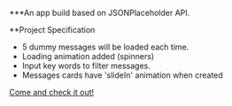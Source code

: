 ***An app build based on JSONPlaceholder API.

**Project Specification
- 5 dummy messages will be loaded each time.
- Loading animation added (spinners)
- Input key words to filter messages.
- Messages cards have 'slideIn' animation when created

[Come and check it out!](https://friendly-feynman-6102de.netlify.app)
